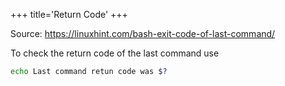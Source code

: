 +++
title='Return Code'
+++

Source: <https://linuxhint.com/bash-exit-code-of-last-command/>

To check the return code of the last command use

```sh
echo Last command retun code was $?
``` 